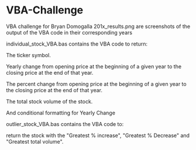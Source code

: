 # VBA-Challenge
VBA challenge for Bryan Domogalla
201x_results.png are screenshots of the output of the VBA code in their corresponding years

individual_stock_VBA.bas contains the VBA code to return:

The ticker symbol.

Yearly change from opening price at the beginning of a given year to the closing price at the end of that year.

The percent change from opening price at the beginning of a given year to the closing price at the end of that year.

The total stock volume of the stock.

And conditional formatting for Yearly Change 

outlier_stock_VBA.bas contains the VBA code to:

return the stock with the "Greatest % increase", "Greatest % Decrease" and "Greatest total volume". 
